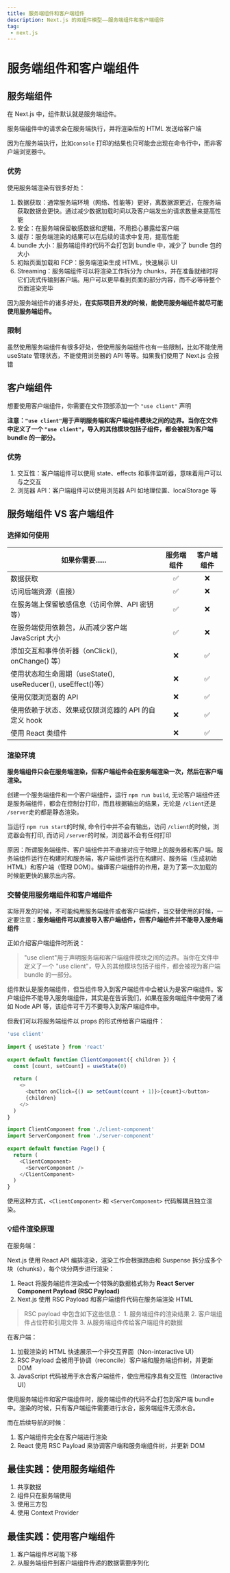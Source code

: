 ```yaml
---
title: 服务端组件和客户端组件
description: Next.js 的双组件模型——服务端组件和客户端组件
tag: 
 - next.js
---
```


# 服务端组件和客户端组件

## 服务端组件

在 Next.js 中，组件默认就是服务端组件。

服务端组件中的请求会在服务端执行，并将渲染后的 HTML 发送给客户端

因为在服务端执行，比如`console` 打印的结果也只可能会出现在命令行中，而非客户端浏览器中。

### 优势

使用服务端渲染有很多好处：

  1. 数据获取：通常服务端环境（网络、性能等）更好，离数据源更近，在服务端获取数据会更快。通过减少数据加载时间以及客户端发出的请求数量来提高性能
  2. 安全：在服务端保留敏感数据和逻辑，不用担心暴露给客户端
  3. 缓存：服务端渲染的结果可以在后续的请求中复用，提高性能
  4. bundle 大小：服务端组件的代码不会打包到 bundle 中，减少了 bundle 包的大小
  5. 初始页面加载和 FCP：服务端渲染生成 HTML，快速展示 UI
  6. Streaming：服务端组件可以将渲染工作拆分为 chunks，并在准备就绪时将它们流式传输到客户端。用户可以更早看到页面的部分内容，而不必等待整个页面渲染完毕

因为服务端组件的诸多好处，**在实际项目开发的时候，能使用服务端组件就尽可能使用服务端组件。**

### 限制

虽然使用服务端组件有很多好处，但使用服务端组件也有一些限制，比如不能使用 useState 管理状态，不能使用浏览器的 API 等等。如果我们使用了 Next.js 会报错

## 客户端组件

想要使用客户端组件，你需要在文件顶部添加一个 `"use client"` 声明

**注意：`"use client"`用于声明服务端和客户端组件模块之间的边界。当你在文件中定义了一个 `"use client"`，导入的其他模块包括子组件，都会被视为客户端 bundle 的一部分。**

### 优势

1. 交互性：客户端组件可以使用 state、effects 和事件监听器，意味着用户可以与之交互
2. 浏览器 API：客户端组件可以使用浏览器 API 如地理位置、localStorage 等

## 服务端组件 VS 客户端组件

### 选择如何使用

| 如果你需要......                                              | 服务端组件 | 客户端组件 |
| ------------------------------------------------------------ | :-------: | :-------: |
|  数据获取                                                     |    ✅     |    ❌     |
|  访问后端资源（直接）                                          |    ✅     |    ❌     |
|  在服务端上保留敏感信息（访问令牌、API 密钥等）                  |    ✅     |    ❌     |
|  在服务端使用依赖包，从而减少客户端 JavaScript 大小              |    ✅     |    ❌     |
|  添加交互和事件侦听器（onClick(), onChange() 等）               |    ❌     |    ✅     |
|  使用状态和生命周期（useState(), useReducer(), useEffect()等）  |    ❌     |    ✅     |
|  使用仅限浏览器的 API                                          |    ❌     |    ✅     |
|  使用依赖于状态、效果或仅限浏览器的 API 的自定义 hook             |    ❌     |    ✅     |
|  使用 React 类组件                                             |    ❌     |    ✅     |

### 渲染环境

**服务端组件只会在服务端渲染，但客户端组件会在服务端渲染一次，然后在客户端渲染。**

创建一个服务端组件和一个客户端组件，运行 `npm run build`, 无论客户端组件还是服务端组件，都会在控制台打印，而且根据输出的结果，无论是 `/client`还是 `/server`走的都是静态渲染。

当运行 `npm run start`的时候, 命令行中并不会有输出，访问 `/client`的时候，浏览器会有打印, 而访问 `/server`的时候，浏览器不会有任何打印

原因：所谓服务端组件、客户端组件并不直接对应于物理上的服务器和客户端。服务端组件运行在构建时和服务端，客户端组件运行在构建时、服务端（生成初始 HTML）和客户端（管理 DOM）。编译客户端组件的作用，是为了第一次加载的时候能更快的展示出内容。

### 交替使用服务端组件和客户端组件

实际开发的时候，不可能纯用服务端组件或者客户端组件，当交替使用的时候，一定要注意：**服务端组件可以直接导入客户端组件，但客户端组件并不能导入服务端组件**

正如介绍客户端组件时所说：
> "use client"用于声明服务端和客户端组件模块之间的边界。当你在文件中定义了一个 "use client"，导入的其他模块包括子组件，都会被视为客户端 bundle 的一部分。

组件默认是服务端组件，但当组件导入到客户端组件中会被认为是客户端组件。客户端组件不能导入服务端组件，其实是在告诉我们，如果在服务端组件中使用了诸如 Node API 等，该组件可千万不要导入到客户端组件中。

但我们可以将服务端组件以 props 的形式传给客户端组件：
```js
'use client'
 
import { useState } from 'react'
 
export default function ClientComponent({ children }) {
  const [count, setCount] = useState(0)
 
  return (
    <>
      <button onClick={() => setCount(count + 1)}>{count}</button>
      {children}
    </>
  )
}
```
```js
import ClientComponent from './client-component'
import ServerComponent from './server-component'
 
export default function Page() {
  return (
    <ClientComponent>
      <ServerComponent />
    </ClientComponent>
  )
}
```
使用这种方式，`<ClientComponent>` 和 `<ServerComponent>` 代码解耦且独立渲染。


### 💡组件渲染原理

在服务端：

Next.js 使用 React API 编排渲染，渲染工作会根据路由和 Suspense 拆分成多个块（chunks），每个块分两步进行渲染：
  1. React 将服务端组件渲染成一个特殊的数据格式称为 **React Server Component Payload (RSC Payload)**
  2. Next.js 使用 RSC Payload 和客户端组件代码在服务端渲染 HTML
> RSC payload 中包含如下这些信息：
    1. 服务端组件的渲染结果
    2. 客户端组件占位符和引用文件
    3. 从服务端组件传给客户端组件的数据 

在客户端：

  1. 加载渲染的 HTML 快速展示一个非交互界面（Non-interactive UI）
  2. RSC Payload 会被用于协调（reconcile）客户端和服务端组件树，并更新 DOM
  3. JavaScript 代码被用于水合客户端组件，使应用程序具有交互性（Interactive UI）

使用服务端组件和客户端组件时，服务端组件的代码不会打包到客户端 bundle 中。渲染的时候，只有客户端组件需要进行水合，服务端组件无须水合。

而在后续导航的时候：

  1. 客户端组件完全在客户端进行渲染
  2. React 使用 RSC Payload 来协调客户端和服务端组件树，并更新 DOM


## 最佳实践：使用服务端组件

1. 共享数据
2. 组件只在服务端使用
3. 使用三方包
4. 使用 Context Provider

## 最佳实践：使用客户端组件

1. 客户端组件尽可能下移
2. 从服务端组件到客户端组件传递的数据需要序列化